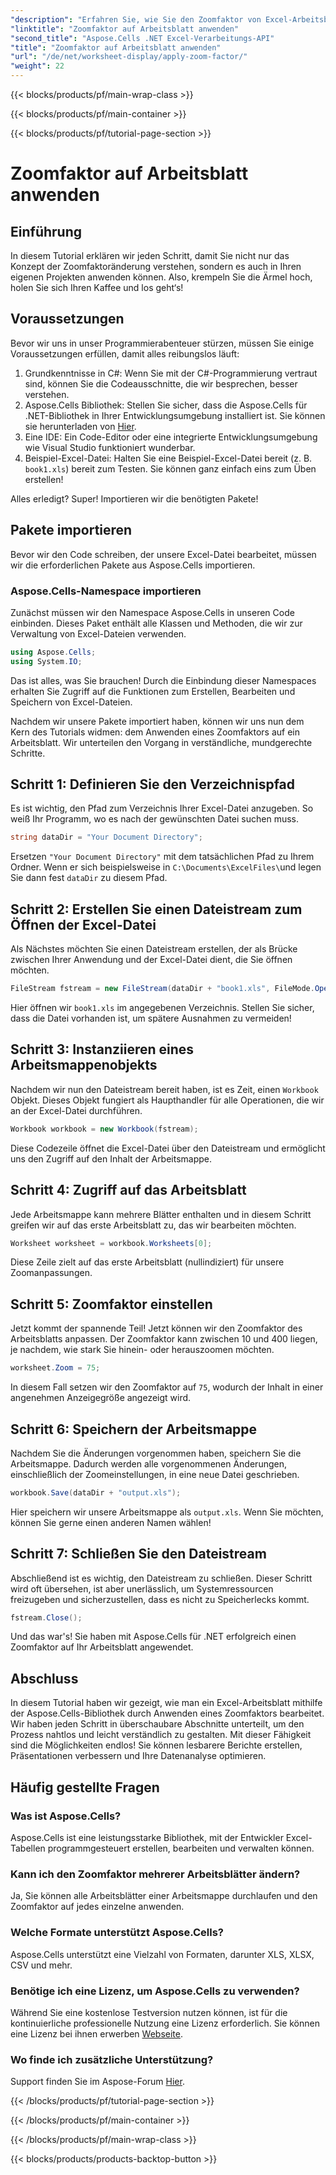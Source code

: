 ```yaml
---
"description": "Erfahren Sie, wie Sie den Zoomfaktor von Excel-Arbeitsblättern mit Aspose.Cells für .NET anpassen. Schritt-für-Schritt-Anleitung für verbesserte Lesbarkeit und Datenpräsentation."
"linktitle": "Zoomfaktor auf Arbeitsblatt anwenden"
"second_title": "Aspose.Cells .NET Excel-Verarbeitungs-API"
"title": "Zoomfaktor auf Arbeitsblatt anwenden"
"url": "/de/net/worksheet-display/apply-zoom-factor/"
"weight": 22
---
```


{{< blocks/products/pf/main-wrap-class >}}

{{< blocks/products/pf/main-container >}}

{{< blocks/products/pf/tutorial-page-section >}}

# Zoomfaktor auf Arbeitsblatt anwenden

## Einführung

In diesem Tutorial erklären wir jeden Schritt, damit Sie nicht nur das Konzept der Zoomfaktoränderung verstehen, sondern es auch in Ihren eigenen Projekten anwenden können. Also, krempeln Sie die Ärmel hoch, holen Sie sich Ihren Kaffee und los geht‘s!

## Voraussetzungen

Bevor wir uns in unser Programmierabenteuer stürzen, müssen Sie einige Voraussetzungen erfüllen, damit alles reibungslos läuft:

1. Grundkenntnisse in C#: Wenn Sie mit der C#-Programmierung vertraut sind, können Sie die Codeausschnitte, die wir besprechen, besser verstehen.
2. Aspose.Cells Bibliothek: Stellen Sie sicher, dass die Aspose.Cells für .NET-Bibliothek in Ihrer Entwicklungsumgebung installiert ist. Sie können sie herunterladen von [Hier](https://releases.aspose.com/cells/net/).
3. Eine IDE: Ein Code-Editor oder eine integrierte Entwicklungsumgebung wie Visual Studio funktioniert wunderbar.
4. Beispiel-Excel-Datei: Halten Sie eine Beispiel-Excel-Datei bereit (z. B. `book1.xls`) bereit zum Testen. Sie können ganz einfach eins zum Üben erstellen!

Alles erledigt? Super! Importieren wir die benötigten Pakete!

## Pakete importieren

Bevor wir den Code schreiben, der unsere Excel-Datei bearbeitet, müssen wir die erforderlichen Pakete aus Aspose.Cells importieren. 

### Aspose.Cells-Namespace importieren

Zunächst müssen wir den Namespace Aspose.Cells in unseren Code einbinden. Dieses Paket enthält alle Klassen und Methoden, die wir zur Verwaltung von Excel-Dateien verwenden.

```csharp
using Aspose.Cells;
using System.IO;
```

Das ist alles, was Sie brauchen! Durch die Einbindung dieser Namespaces erhalten Sie Zugriff auf die Funktionen zum Erstellen, Bearbeiten und Speichern von Excel-Dateien.

Nachdem wir unsere Pakete importiert haben, können wir uns nun dem Kern des Tutorials widmen: dem Anwenden eines Zoomfaktors auf ein Arbeitsblatt. Wir unterteilen den Vorgang in verständliche, mundgerechte Schritte.

## Schritt 1: Definieren Sie den Verzeichnispfad

Es ist wichtig, den Pfad zum Verzeichnis Ihrer Excel-Datei anzugeben. So weiß Ihr Programm, wo es nach der gewünschten Datei suchen muss.

```csharp
string dataDir = "Your Document Directory";
```

Ersetzen `"Your Document Directory"` mit dem tatsächlichen Pfad zu Ihrem Ordner. Wenn er sich beispielsweise in `C:\Documents\ExcelFiles\`und legen Sie dann fest `dataDir` zu diesem Pfad.

## Schritt 2: Erstellen Sie einen Dateistream zum Öffnen der Excel-Datei

Als Nächstes möchten Sie einen Dateistream erstellen, der als Brücke zwischen Ihrer Anwendung und der Excel-Datei dient, die Sie öffnen möchten.

```csharp
FileStream fstream = new FileStream(dataDir + "book1.xls", FileMode.Open);
```

Hier öffnen wir `book1.xls` im angegebenen Verzeichnis. Stellen Sie sicher, dass die Datei vorhanden ist, um spätere Ausnahmen zu vermeiden!

## Schritt 3: Instanziieren eines Arbeitsmappenobjekts

Nachdem wir nun den Dateistream bereit haben, ist es Zeit, einen `Workbook` Objekt. Dieses Objekt fungiert als Haupthandler für alle Operationen, die wir an der Excel-Datei durchführen.

```csharp
Workbook workbook = new Workbook(fstream);
```

Diese Codezeile öffnet die Excel-Datei über den Dateistream und ermöglicht uns den Zugriff auf den Inhalt der Arbeitsmappe.

## Schritt 4: Zugriff auf das Arbeitsblatt

Jede Arbeitsmappe kann mehrere Blätter enthalten und in diesem Schritt greifen wir auf das erste Arbeitsblatt zu, das wir bearbeiten möchten.

```csharp
Worksheet worksheet = workbook.Worksheets[0];
```

Diese Zeile zielt auf das erste Arbeitsblatt (nullindiziert) für unsere Zoomanpassungen.

## Schritt 5: Zoomfaktor einstellen

Jetzt kommt der spannende Teil! Jetzt können wir den Zoomfaktor des Arbeitsblatts anpassen. Der Zoomfaktor kann zwischen 10 und 400 liegen, je nachdem, wie stark Sie hinein- oder herauszoomen möchten.

```csharp
worksheet.Zoom = 75;
```

In diesem Fall setzen wir den Zoomfaktor auf `75`, wodurch der Inhalt in einer angenehmen Anzeigegröße angezeigt wird.

## Schritt 6: Speichern der Arbeitsmappe

Nachdem Sie die Änderungen vorgenommen haben, speichern Sie die Arbeitsmappe. Dadurch werden alle vorgenommenen Änderungen, einschließlich der Zoomeinstellungen, in eine neue Datei geschrieben.

```csharp
workbook.Save(dataDir + "output.xls");
```

Hier speichern wir unsere Arbeitsmappe als `output.xls`. Wenn Sie möchten, können Sie gerne einen anderen Namen wählen!

## Schritt 7: Schließen Sie den Dateistream

Abschließend ist es wichtig, den Dateistream zu schließen. Dieser Schritt wird oft übersehen, ist aber unerlässlich, um Systemressourcen freizugeben und sicherzustellen, dass es nicht zu Speicherlecks kommt.

```csharp
fstream.Close();
```

Und das war's! Sie haben mit Aspose.Cells für .NET erfolgreich einen Zoomfaktor auf Ihr Arbeitsblatt angewendet. 

## Abschluss

In diesem Tutorial haben wir gezeigt, wie man ein Excel-Arbeitsblatt mithilfe der Aspose.Cells-Bibliothek durch Anwenden eines Zoomfaktors bearbeitet. Wir haben jeden Schritt in überschaubare Abschnitte unterteilt, um den Prozess nahtlos und leicht verständlich zu gestalten. Mit dieser Fähigkeit sind die Möglichkeiten endlos! Sie können lesbarere Berichte erstellen, Präsentationen verbessern und Ihre Datenanalyse optimieren.

## Häufig gestellte Fragen

### Was ist Aspose.Cells?  
Aspose.Cells ist eine leistungsstarke Bibliothek, mit der Entwickler Excel-Tabellen programmgesteuert erstellen, bearbeiten und verwalten können.

### Kann ich den Zoomfaktor mehrerer Arbeitsblätter ändern?  
Ja, Sie können alle Arbeitsblätter einer Arbeitsmappe durchlaufen und den Zoomfaktor auf jedes einzelne anwenden.

### Welche Formate unterstützt Aspose.Cells?  
Aspose.Cells unterstützt eine Vielzahl von Formaten, darunter XLS, XLSX, CSV und mehr.

### Benötige ich eine Lizenz, um Aspose.Cells zu verwenden?  
Während Sie eine kostenlose Testversion nutzen können, ist für die kontinuierliche professionelle Nutzung eine Lizenz erforderlich. Sie können eine Lizenz bei ihnen erwerben [Webseite](https://purchase.aspose.com/buy).

### Wo finde ich zusätzliche Unterstützung?  
Support finden Sie im Aspose-Forum [Hier](https://forum.aspose.com/c/cells/9).



{{< /blocks/products/pf/tutorial-page-section >}}

{{< /blocks/products/pf/main-container >}}

{{< /blocks/products/pf/main-wrap-class >}}

{{< blocks/products/products-backtop-button >}}